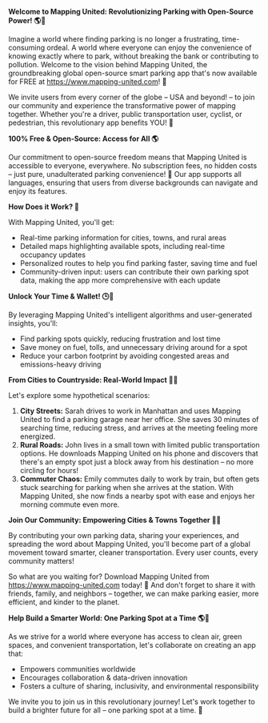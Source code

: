 **Welcome to Mapping United: Revolutionizing Parking with Open-Source Power! 🌎🚗**

Imagine a world where finding parking is no longer a frustrating, time-consuming ordeal. A world where everyone can enjoy the convenience of knowing exactly where to park, without breaking the bank or contributing to pollution. Welcome to the vision behind Mapping United, the groundbreaking global open-source smart parking app that's now available for FREE at https://www.mapping-united.com! 🎉

We invite users from every corner of the globe – USA and beyond! – to join our community and experience the transformative power of mapping together. Whether you're a driver, public transportation user, cyclist, or pedestrian, this revolutionary app benefits YOU! 🌟

**100% Free & Open-Source: Access for All 🌎**

Our commitment to open-source freedom means that Mapping United is accessible to everyone, everywhere. No subscription fees, no hidden costs – just pure, unadulterated parking convenience! 💸 Our app supports all languages, ensuring that users from diverse backgrounds can navigate and enjoy its features.

**How Does it Work? 🤔**

With Mapping United, you'll get:

* Real-time parking information for cities, towns, and rural areas
* Detailed maps highlighting available spots, including real-time occupancy updates
* Personalized routes to help you find parking faster, saving time and fuel
* Community-driven input: users can contribute their own parking spot data, making the app more comprehensive with each update

**Unlock Your Time & Wallet! 🕒💸**

By leveraging Mapping United's intelligent algorithms and user-generated insights, you'll:

* Find parking spots quickly, reducing frustration and lost time
* Save money on fuel, tolls, and unnecessary driving around for a spot
* Reduce your carbon footprint by avoiding congested areas and emissions-heavy driving

**From Cities to Countryside: Real-World Impact 🌄👥**

Let's explore some hypothetical scenarios:

1. **City Streets:** Sarah drives to work in Manhattan and uses Mapping United to find a parking garage near her office. She saves 30 minutes of searching time, reducing stress, and arrives at the meeting feeling more energized.
2. **Rural Roads:** John lives in a small town with limited public transportation options. He downloads Mapping United on his phone and discovers that there's an empty spot just a block away from his destination – no more circling for hours!
3. **Commuter Chaos:** Emily commutes daily to work by train, but often gets stuck searching for parking when she arrives at the station. With Mapping United, she now finds a nearby spot with ease and enjoys her morning commute even more.

**Join Our Community: Empowering Cities & Towns Together 🌟👫**

By contributing your own parking data, sharing your experiences, and spreading the word about Mapping United, you'll become part of a global movement toward smarter, cleaner transportation. Every user counts, every community matters!

So what are you waiting for? Download Mapping United from https://www.mapping-united.com today! 📲 And don't forget to share it with friends, family, and neighbors – together, we can make parking easier, more efficient, and kinder to the planet.

**Help Build a Smarter World: One Parking Spot at a Time 🌎💪**

As we strive for a world where everyone has access to clean air, green spaces, and convenient transportation, let's collaborate on creating an app that:

* Empowers communities worldwide
* Encourages collaboration & data-driven innovation
* Fosters a culture of sharing, inclusivity, and environmental responsibility

We invite you to join us in this revolutionary journey! Let's work together to build a brighter future for all – one parking spot at a time. 🌟